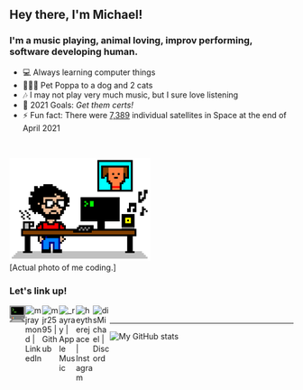 ## Hey there, I'm Michael!

### I'm a music playing, animal loving, improv performing, software developing human.

- 💻 Always learning computer things
- 🐶🐱🐱 Pet Poppa to a dog and 2 cats
- 🎶 I may not play very much music, but I sure love listening
- 🥅 2021 Goals: *Get them certs!*
- ⚡ Fun fact: There were [7,389](https://www.geospatialworld.net/blogs/how-many-satellites-are-orbiting-the-earth-in-2021/) individual satellites in Space at the end of April 2021
<br />

<img src="8bit-desk.png" alt="Actual photo of me coding." title="Actual photo of me coding." width="250"/><br/>
[Actual photo of me coding.]


### Let's link up!

[<img align="left" alt="my website" width="28px" src="comp.png" />][website]
[<img align="left" alt="mjraymond | LinkedIn" width="30px" src="https://img.icons8.com/color/48/000000/linkedin.png" />][linkedin]
[<img align="left" alt="mjr2595 | Github" width="30px" src="https://img.icons8.com/color/48/000000/github-2.png" />][github]
[<img align="left" alt="_rayray | Apple Music" width="30px" src="https://img.icons8.com/color-glass/48/000000/apple-music.png" />][music]
[<img align="left" alt="heytherejace | Instagram" width="30px" src="https://img.icons8.com/color/48/000000/instagram.png" />][instagram]
[<img align="left" alt="disMichael | Discord" width="30px" src="https://img.icons8.com/color/48/000000/discord-logo.png" />][discord]
<br />

---
![My GitHub stats](https://github-readme-stats-mjr2595.vercel.app/api?username=mjr2595&theme=react&show_icons=true)

[website]: https://michaelraymond.info
[music]: https://music.apple.com/profile/_rayray
[instagram]: https://www.instagram.com/heytherejace
[linkedin]: https://www.linkedin.com/in/mjraymond
[github]: https://github.com/mjr2595
[discord]: https://discordapp.com/users/691148133580931143